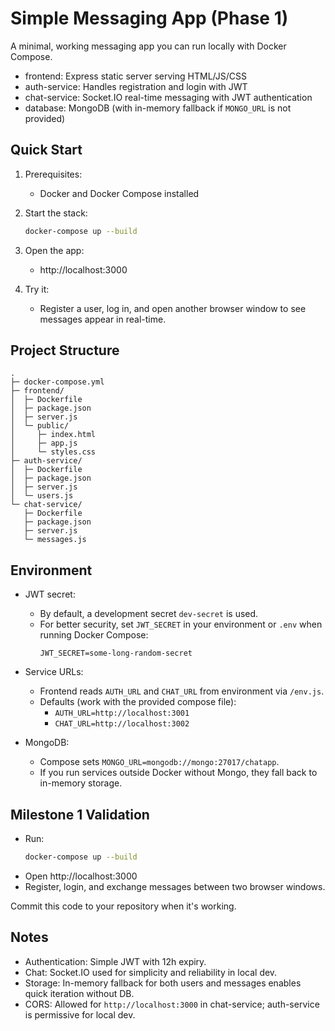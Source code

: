 # Simple Messaging App (Phase 1)

A minimal, working messaging app you can run locally with Docker Compose.

- frontend: Express static server serving HTML/JS/CSS
- auth-service: Handles registration and login with JWT
- chat-service: Socket.IO real-time messaging with JWT authentication
- database: MongoDB (with in-memory fallback if `MONGO_URL` is not provided)

## Quick Start

1. Prerequisites:
   - Docker and Docker Compose installed

2. Start the stack:
   ```bash
   docker-compose up --build
   ```

3. Open the app:
   - http://localhost:3000

4. Try it:
   - Register a user, log in, and open another browser window to see messages appear in real-time.

## Project Structure

```
.
├─ docker-compose.yml
├─ frontend/
│  ├─ Dockerfile
│  ├─ package.json
│  ├─ server.js
│  └─ public/
│     ├─ index.html
│     ├─ app.js
│     └─ styles.css
├─ auth-service/
│  ├─ Dockerfile
│  ├─ package.json
│  ├─ server.js
│  └─ users.js
└─ chat-service/
   ├─ Dockerfile
   ├─ package.json
   ├─ server.js
   └─ messages.js
```

## Environment

- JWT secret:
  - By default, a development secret `dev-secret` is used.
  - For better security, set `JWT_SECRET` in your environment or `.env` when running Docker Compose:
    ```
    JWT_SECRET=some-long-random-secret
    ```

- Service URLs:
  - Frontend reads `AUTH_URL` and `CHAT_URL` from environment via `/env.js`.
  - Defaults (work with the provided compose file):
    - `AUTH_URL=http://localhost:3001`
    - `CHAT_URL=http://localhost:3002`

- MongoDB:
  - Compose sets `MONGO_URL=mongodb://mongo:27017/chatapp`.
  - If you run services outside Docker without Mongo, they fall back to in-memory storage.

## Milestone 1 Validation

- Run:
  ```bash
  docker-compose up --build
  ```
- Open http://localhost:3000
- Register, login, and exchange messages between two browser windows.

Commit this code to your repository when it's working.

## Notes

- Authentication: Simple JWT with 12h expiry.
- Chat: Socket.IO used for simplicity and reliability in local dev.
- Storage: In-memory fallback for both users and messages enables quick iteration without DB.
- CORS: Allowed for `http://localhost:3000` in chat-service; auth-service is permissive for local dev.